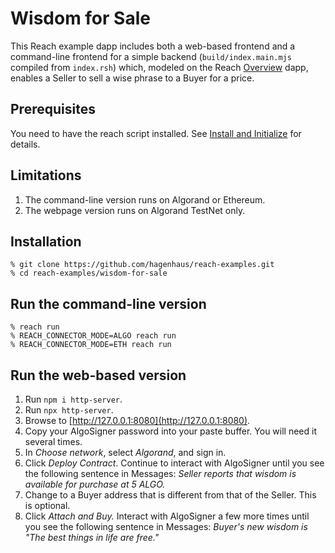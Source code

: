 # Wisdom for Sale

This Reach example dapp includes both a web-based frontend and a command-line frontend for a simple backend (`build/index.main.mjs` compiled from `index.rsh`) which, modeled on the Reach [Overview](https://github.com/reach-sh/reach-lang/tree/master/examples/overview) dapp, enables a Seller to sell a wise phrase to a Buyer for a price.

## Prerequisites

You need to have the reach script installed. See [Install and Initialize](https://docs.reach.sh/tut-1.html) for details.

## Limitations

1. The command-line version runs on Algorand or Ethereum.
1. The webpage version runs on Algorand TestNet only.

## Installation

```
% git clone https://github.com/hagenhaus/reach-examples.git
% cd reach-examples/wisdom-for-sale
```

## Run the command-line version

```
% reach run
% REACH_CONNECTOR_MODE=ALGO reach run
% REACH_CONNECTOR_MODE=ETH reach run
```

## Run the web-based version

1. Run `npm i http-server`.
1. Run `npx http-server`.
1. Browse to [http://127.0.0.1:8080](http://127.0.0.1:8080).
1. Copy your AlgoSigner password into your paste buffer. You will need it several times.
1. In *Choose network*, select *Algorand*, and sign in.
1. Click *Deploy Contract*. Continue to interact with AlgoSigner until you see the following sentence in Messages:
    *Seller reports that wisdom is available for purchase at 5 ALGO.*
1. Change to a Buyer address that is different from that of the Seller. This is optional.
1. Click *Attach and Buy.* Interact with AlgoSigner a few more times until you see the following sentence in Messages:
    *Buyer's new wisdom is "The best things in life are free."*